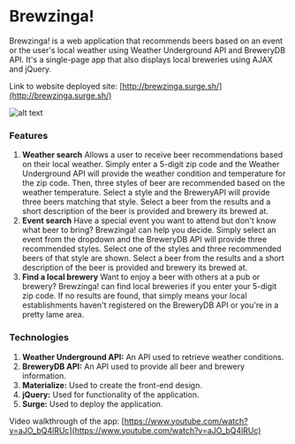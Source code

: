 # Brewzinga!

Brewzinga! is a web application that recommends beers based on an event or the user's local weather using Weather Underground API and BreweryDB API. It's a single-page app that also displays local breweries using AJAX and jQuery.

Link to website deployed site: [http://brewzinga.surge.sh/](http://brewzinga.surge.sh/)

![alt text](https://github.com/bradefting/Brewzinga/blob/master/img/Brewzinga-readMe.png?raw=true)

### Features

1. **Weather search** Allows a user to receive beer recommendations based on their local weather. Simply enter a 5-digit zip code and the Weather Underground API will provide the weather condition and temperature for the zip code. Then, three styles of beer are recommended based on the weather temperature. Select a style and the BreweryAPI will provide three beers matching that style. Select a beer from the results and a short description of the beer is provided and brewery its brewed at.
2. **Event search** Have a special event you want to attend but don't know what beer to bring? Brewzinga! can help you decide. Simply select an event from the dropdown and the BreweryDB API will provide three recommended styles. Select one of the styles and three recommended beers of that style are shown. Select a beer from the results and a short description of the beer is provided and brewery its brewed at.   
3. **Find a local brewery** Want to enjoy a beer with others at a pub or brewery? Brewzinga! can find local breweries if you enter your 5-digit zip code. If no results are found, that simply means your local establishments haven't registered on the BreweryDB API or you're in a pretty lame area.

### Technologies

1. **Weather Underground API:** An API used to retrieve weather conditions.
2. **BreweryDB API:** An API used to provide all beer and brewery information.
3. **Materialize:** Used to create the front-end design.
4. **jQuery:** Used for functionality of the application.
5. **Surge:** Used to deploy the application.

Video walkthrough of the app: [https://www.youtube.com/watch?v=aJO_bQ4lRUc](https://www.youtube.com/watch?v=aJO_bQ4lRUc)
